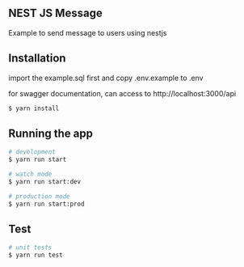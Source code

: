 ## NEST JS Message

Example to send message to users using nestjs

## Installation

import the example.sql first and copy .env.example to .env

for swagger documentation, can access to http://localhost:3000/api

```bash
$ yarn install
```

## Running the app

```bash
# development
$ yarn run start

# watch mode
$ yarn run start:dev

# production mode
$ yarn run start:prod
```

## Test

```bash
# unit tests
$ yarn run test

```